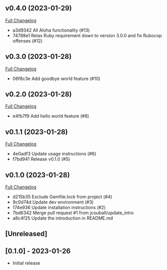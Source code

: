 ## v0.4.0 (2023-01-29)

[Full Changelog](https://github.com/jcouball/create_github_release_test/compare/v0.3.0..v0.4.0)

* a3d9342 All Aloha functionality (#13)
* 74788e1 Relax Ruby requirement down to version 3.0.0 and fix Rubocop offenses (#12)

## v0.3.0 (2023-01-28)

[Full Changelog](https://github.com/jcouball/create_github_release_test/compare/v0.2.0..v0.3.0)

* 06f8c3e Add goodbye world feature (#10)

## v0.2.0 (2023-01-28)

[Full Changelog](https://github.com/jcouball/create_github_release_test/compare/v0.1.1..v0.2.0)

* e4fb7f9 Add hello world feature (#8)

## v0.1.1 (2023-01-28)

[Full Changelog](https://github.com/jcouball/create_github_release_test/compare/v0.1.0..v0.1.1)

* 4e0adf3 Update usage instructions (#6)
* f7bd941 Release v0.1.0 (#5)

## v0.1.0 (2023-01-28)

[Full Changelog](https://github.com/jcouball/create_github_release_test/compare/v0.0.0..v0.1.0)

* d215b35 Exclude Gemfile.lock from project (#4)
* 9c0d74d Update dev environment (#3)
* 174e936 Update installation instructions (#2)
* 7bd6342 Merge pull request #1 from jcouball/update_intro
* a8c4f25 Update the introduction in README.md

## [Unreleased]

## [0.1.0] - 2023-01-26

- Initial release
